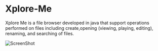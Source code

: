 # Xplore-Me
Xplore Me is a file browser developed in java that support operations performed on files including create,opening (viewing, playing, editing), renaming, and searching of files.

![ScreenShot](https://cloud.githubusercontent.com/assets/8839131/7983845/15c7e6f4-0ae2-11e5-9c11-cfda0f7c9463.png)
